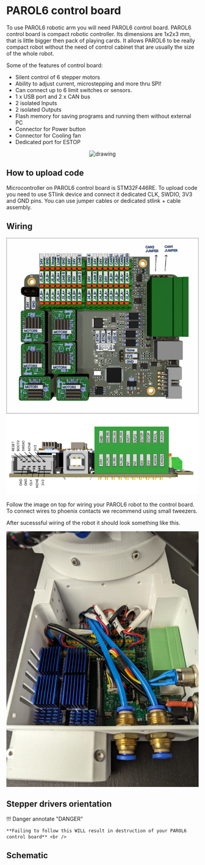 # PAROL6 control board

To use PAROL6 robotic arm you will need PAROL6 control board. PAROL6 control board is compact robotic controller. Its dimensions are 1x2x3 mm, that is little bigger then pack of playing cards. It allows PAROL6 to be really compact robot without the need of control cabinet that are usually the size of the whole robot. 

Some of the features of control board:

* Silent control of 6 stepper motors
* Ability to adjust current, microstepping and more thru SPI!
* Can connect up to 6 limit switches or sensors.
* 1 x USB port and 2 x CAN bus
* 2 isolated Inputs
* 2 isolated Outputs
* Flash memory for saving programs and running them without external PC
* Connector for Power button
* Connector for Cooling fan
* Dedicated port for ESTOP

<p align="center">
<img src="../assets/PAROL6_board.png" alt="drawing" width="800"/> <br />
</p>

## How to upload code

Microcontroller on PAROL6 control board is STM32F446RE. To upload code you need to use STlink device and connect it dedicated CLK, SWDIO, 3V3 and GND pins. You can use jumper cables or dedicated stlink + cable assembly.


## Wiring

<p align="center">
<img src="../assets/CONTROLLER.png" alt="drawing" width="800"/> <br />
</p>

Follow the image on top for wiring your PAROL6 robot to the control board. To connect wires to phoenix contacts we recommend using small tweezers. 


After sucesssful wiring of the robot it should look something like this. 

<p align="center">
<img src="../assets/control_board.jpg" alt="drawing" width="800"/> <br />
</p>

## Stepper drivers orientation

!!! Danger annotate "DANGER"

    **Failing to follow this WILL result in destruction of your PAROL6 control board** <br />
    


## Schematic